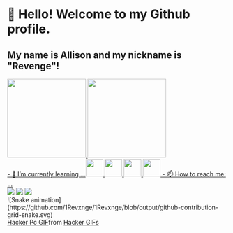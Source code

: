 # 👋 Hello! Welcome to my Github profile.
## My name is Allison and my nickname is "Revenge"!

<!--
**1Revxnge/1Revxnge** is a ✨ _special_ ✨ repository because its `README.md` (this file) appears on your GitHub profile.

Here are some ideas to get you started:

- 🔭 I’m currently working on ... Prefeitura Mogi das Cruzes

- 👯 I’m looking to collaborate on ...
- 🤔 I’m looking for help with ...
- 💬 Ask me about ... C#

- 😄 Pronouns: ...
- ⚡ Fun fact: ... I hate Java
-->
<div>
<a href="https://github.com/1Revxnge">
<img loading="lazy" height="180em" src="https://github-readme-stats.vercel.app/api/top-langs/?username=1Revxnge-aqui&layout=compact&langs_count=7&theme=dracula"/>
<img loading="lazy" height="180em" src="https://github-readme-stats.vercel.app/api?username=1Revxnge-aqui&show_icons=true&theme=dracula&include_all_commits=true&count_private=true"/>
</div>
- 🌱 I’m currently learning ...<img src="https://cdn.jsdelivr.net/gh/devicons/devicon@latest/icons/amazonwebservices/amazonwebservices-original-wordmark.svg"width="40" height="40" />
<img loading="lazy" src="https://cdn.jsdelivr.net/gh/devicons/devicon/icons/linux/linux-original.svg" width="40" height="40"/> 
<img src="https://cdn.jsdelivr.net/gh/devicons/devicon@latest/icons/github/github-original-wordmark.svg" width="40" height="40"/> 
<img src="https://cdn.jsdelivr.net/gh/devicons/devicon@latest/icons/azure/azure-original-wordmark.svg"width="40" height="40" />
- 📫 How to reach me: ... <div>
<a href="https://instagram.com/https://www.instagram.com/_allison.lima17/#" target="_blank"><img loading="lazy" src="https://img.shields.io/badge/-Instagram-%23E4405F?style=for-the-badge&logo=instagram&logoColor=white" target="_blank"></a>
<a href = "mailto:Allison.lima.al@gmail.com"><img loading="lazy" src="https://img.shields.io/badge/Gmail-D14836?style=for-the-badge&logo=gmail&logoColor=white" target="_blank"></a>
<a href="https://www.linkedin.com/in/https://www.linkedin.com/in/allison-lima-624972212/" target="_blank"><img loading="lazy" src="https://img.shields.io/badge/-LinkedIn-%230077B5?style=for-the-badge&logo=linkedin&logoColor=white" target="_blank"></a>   
</div>
![Snake animation](https://github.com/1Revxnge/1Revxnge/blob/output/github-contribution-grid-snake.svg)
<div class="tenor-gif-embed" data-postid="16730883" data-share-method="host" data-aspect-ratio="1.0596" data-width="100%"><a href="https://tenor.com/view/hacker-pc-meme-matrix-codes-gif-16730883">Hacker Pc GIF</a>from <a href="https://tenor.com/search/hacker-gifs">Hacker GIFs</a></div> <script type="text/javascript" async src="https://tenor.com/embed.js"></script>
